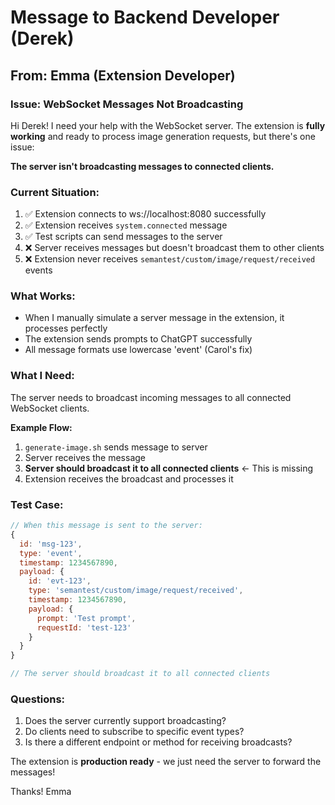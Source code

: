 # Message to Backend Developer (Derek)

## From: Emma (Extension Developer)

### Issue: WebSocket Messages Not Broadcasting

Hi Derek! I need your help with the WebSocket server. The extension is **fully working** and ready to process image generation requests, but there's one issue:

**The server isn't broadcasting messages to connected clients.**

### Current Situation:
1. ✅ Extension connects to ws://localhost:8080 successfully
2. ✅ Extension receives `system.connected` message
3. ✅ Test scripts can send messages to the server
4. ❌ Server receives messages but doesn't broadcast them to other clients
5. ❌ Extension never receives `semantest/custom/image/request/received` events

### What Works:
- When I manually simulate a server message in the extension, it processes perfectly
- The extension sends prompts to ChatGPT successfully
- All message formats use lowercase 'event' (Carol's fix)

### What I Need:
The server needs to broadcast incoming messages to all connected WebSocket clients.

**Example Flow:**
1. `generate-image.sh` sends message to server
2. Server receives the message
3. **Server should broadcast it to all connected clients** ← This is missing
4. Extension receives the broadcast and processes it

### Test Case:
```javascript
// When this message is sent to the server:
{
  id: 'msg-123',
  type: 'event',
  timestamp: 1234567890,
  payload: {
    id: 'evt-123',
    type: 'semantest/custom/image/request/received',
    timestamp: 1234567890,
    payload: {
      prompt: 'Test prompt',
      requestId: 'test-123'
    }
  }
}

// The server should broadcast it to all connected clients
```

### Questions:
1. Does the server currently support broadcasting?
2. Do clients need to subscribe to specific event types?
3. Is there a different endpoint or method for receiving broadcasts?

The extension is **production ready** - we just need the server to forward the messages!

Thanks!
Emma